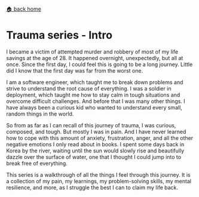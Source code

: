[🏠 back home](/blog?home)

# **Trauma series - Intro**

I became a victim of attempted murder and robbery of most of my life savings at the age of 28. It happened overnight, unexpectedly, but all at once. Since the first day, I could feel this is going to be a long journey. Little did I know that the first day was far from the worst one.

I am a software engineer, which taught me to break down problems and strive to understand the root cause of everything. I was a soldier in deployment, which taught me how to stay calm in tough situations and overcome difficult challenges. And before that I was many other things. I have always been a curious kid who wanted to understand every small, random things in the world.

So from as far as I can recall of this journey of trauma, I was curious, composed, and tough. But mostly I was in pain. And I have never learned how to cope with this amount of anxiety, frustration, anger, and all the other negative emotions I only read about in books. I spent some days back in Korea by the river, waiting until the sun would slowly rise and beautifully dazzle over the surface of water, one that I thought I could jump into to break free of everything.

This series is a walkthrough of all the things I feel through this journey. It is a collection of my pain, my learnings, my problem-solving skills, my mental resilience, and more, as I struggle the best I can to claim my life back.